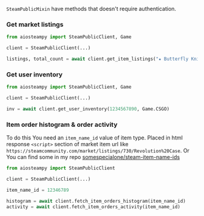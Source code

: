 `SteamPublicMixin` have methods that doesn't require authentication.

### Get market listings

```python
from aiosteampy import SteamPublicClient, Game

client = SteamPublicClient(...)

listings, total_count = await client.get_item_listings("★ Butterfly Knife | Slaughter (Minimal Wear)", 730)
```

### Get user inventory

```python
from aiosteampy import SteamPublicClient, Game

client = SteamPublicClient(...)

inv = await client.get_user_inventory(1234567890, Game.CSGO)

```

### Item order histogram & order activity

To do this You need an `item_name_id` value of item type.
Placed in html response `<script>` section of market item url
like `https://steamcommunity.com/market/listings/730/Revolution%20Case`.
Or You can find some in my
repo [somespecialone/steam-item-name-ids](https://github.com/somespecialone/steam-item-name-ids)

```python
from aiosteampy import SteamPublicClient

client = SteamPublicClient(...)

item_name_id = 12346789

histogram = await client.fetch_item_orders_histogram(item_name_id)
activity = await client.fetch_item_orders_activity(item_name_id)
```
